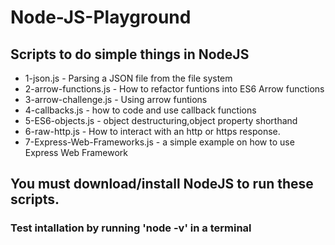 # Node-JS-Playground
## Scripts to do simple things in NodeJS
- 1-json.js - Parsing a JSON file from the file system
- 2-arrow-functions.js - How to refactor funtions into ES6 Arrow functions
- 3-arrow-challenge.js - Using arrow funtions
- 4-callbacks.js - how to code and use callback functions
- 5-ES6-objects.js - object destructuring,object property shorthand
- 6-raw-http.js - How to interact with an http or https response. 
- 7-Express-Web-Frameworks.js - a simple example on how to use Express Web Framework

## You must download/install NodeJS to run these scripts. 
### Test intallation by running 'node -v' in a terminal
